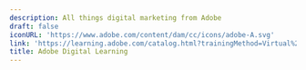 ```yaml
---
description: All things digital marketing from Adobe
draft: false
iconURL: 'https://www.adobe.com/content/dam/cc/icons/adobe-A.svg'
link: 'https://learning.adobe.com/catalog.html?trainingMethod=Virtual%20Public'
title: Adobe Digital Learning
---
```

